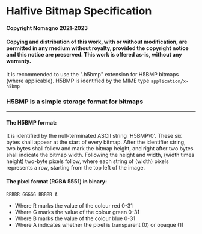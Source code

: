 # Halfive Bitmap Specification

#### Copyright Nomagno 2021-2023
#### Copying and distribution of this work, with or without modification, are permitted in any medium without royalty, provided the copyright notice and this notice are preserved. This work is offered as-is, without any warranty.

It is recommended to use the ".h5bmp" extension for H5BMP bitmaps (where applicable).
H5BMP is identified by the MIME type `application/x-h5bmp`

### H5BMP is a simple storage format for bitmaps

***
#### The H5BMP format:
It is identified by the null-terminated ASCII string 'H5BMP\0'. These six bytes shall appear at the start of every bitmap.
After the identifier string, two bytes shall follow and mark the bitmap height, and right after two bytes shall indicate the bitmap width.
Following the height and width, (width times height) two-byte pixels follow, where each string of (width) pixels represents a row, starting from the top left of the image.

#### The pixel format (RGBA 5551) in binary:
```
RRRRR GGGGG BBBBB A
```
- Where R marks the value of the colour red 0-31
- Where G marks the value of the colour green 0-31
- Where B marks the value of the colour blue 0-31
- Where A indicates whether the pixel is transparent (0) or opaque (1)

